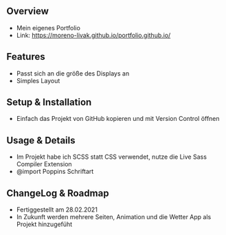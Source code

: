 ## Overview
- Mein eigenes Portfolio
- Link: https://moreno-livak.github.io/portfolio.github.io/

## Features
- Passt sich an die größe des Displays an
- Simples Layout

## Setup & Installation
- Einfach das Projekt von GitHub kopieren und mit Version Control öffnen

## Usage & Details
- Im Projekt habe ich SCSS statt CSS verwendet, nutze die Live Sass Compiler Extension
- @import Poppins Schriftart

## ChangeLog & Roadmap
- Fertiggestellt am 28.02.2021
- In Zukunft werden mehrere Seiten, Animation und die Wetter App als Projekt hinzugefüht
